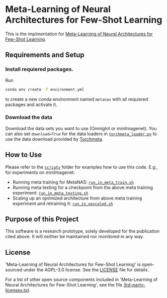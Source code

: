 # Meta-Learning of Neural Architectures for Few-Shot Learning


This is the implmentation for [Meta-Learning of Neural Architectures for Few-Shot Learning](https://arxiv.org/pdf/1911.11090.pdf).


## Requirements and Setup

### Install requiered packages.
Run

```bash
conda env create -f environment.yml
```
to create a new conda environment named `metanas` with all requiered packages and activate it.

### Download the data

Download the data sets you want to use (Omniglot or miniImagenet). You can also set `download=True` for the data loaders in [`torchmeta_loader.py`](metanas/tasks/torchmeta_loader.py) to use the data download provided by [Torchmeta](https://github.com/tristandeleu/pytorch-meta). 



## How to Use

Please refer to the [`scripts`](scripts/) folder for examples how to use this code. E.g., for experiments on miniImagenet:

- Running meta training for MetaNAS: [`run_in_meta_train.sh`](scripts/run_in_meta_train.sh)
- Running meta testing for a checkpoint from the above meta training experiment: [`run_in_meta_testing.sh`](scripts/run_in_meta_testing.sh)
- Scaling up an optimized architecture from above meta training experiment and retraining it: [`run_in_upscaled.sh`](scripts/run_in_upscaled.sh)


## Purpose of this Project

This software is a research prototype, solely developed for the publication cited above. It will neither be maintained nor monitored in any way.

## License

'Meta-Learning of Neural Architectures for Few-Shot Learning' is open-sourced under the AGPL-3.0 license. See the [LICENSE](LICENSE.txt) file for details.

For a list of other open source components included in 'Meta-Learning of Neural Architectures for Few-Shot Learning', see the file [3rd-party-licenses.txt](3rd-party-licenses.txt).

